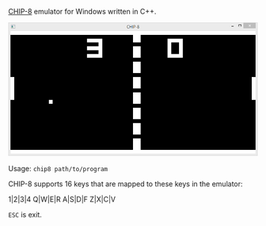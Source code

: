 [CHIP-8](https://en.wikipedia.org/wiki/CHIP-8) emulator for Windows written in C++.

![screenshot.png](screenshot.png)

Usage: `chip8 path/to/program`

CHIP-8 supports 16 keys that are mapped to these keys in the emulator:

1|2|3|4
Q|W|E|R
A|S|D|F
Z|X|C|V

`ESC` is exit.
